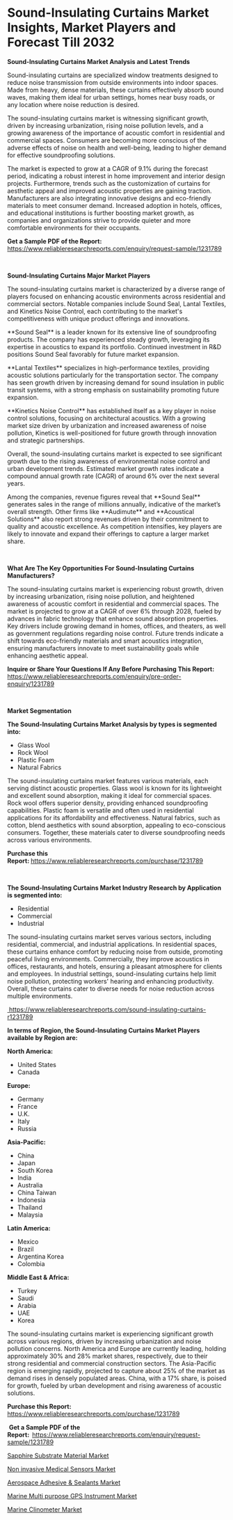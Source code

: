 <p><h1>Sound-Insulating Curtains Market Insights, Market Players and Forecast Till 2032</h1></p><p><strong>Sound-Insulating Curtains Market Analysis and Latest Trends</strong></p>
<p><p>Sound-insulating curtains are specialized window treatments designed to reduce noise transmission from outside environments into indoor spaces. Made from heavy, dense materials, these curtains effectively absorb sound waves, making them ideal for urban settings, homes near busy roads, or any location where noise reduction is desired. </p><p>The sound-insulating curtains market is witnessing significant growth, driven by increasing urbanization, rising noise pollution levels, and a growing awareness of the importance of acoustic comfort in residential and commercial spaces. Consumers are becoming more conscious of the adverse effects of noise on health and well-being, leading to higher demand for effective soundproofing solutions.</p><p>The market is expected to grow at a CAGR of 9.1% during the forecast period, indicating a robust interest in home improvement and interior design projects. Furthermore, trends such as the customization of curtains for aesthetic appeal and improved acoustic properties are gaining traction. Manufacturers are also integrating innovative designs and eco-friendly materials to meet consumer demand. Increased adoption in hotels, offices, and educational institutions is further boosting market growth, as companies and organizations strive to provide quieter and more comfortable environments for their occupants.</p></p>
<p><strong>Get a Sample PDF of the Report:&nbsp;</strong> <a href="https://www.reliableresearchreports.com/enquiry/request-sample/1231789?utm_campaign=16&utm_medium=2&utm_source=Github&utm_content=ia&utm_term=02022025&utm_id=sound-insulating-curtains">https://www.reliableresearchreports.com/enquiry/request-sample/1231789</a></p>
<p>&nbsp;</p>
<p><strong>Sound-Insulating Curtains Major Market Players</strong></p>
<p><p>The sound-insulating curtains market is characterized by a diverse range of players focused on enhancing acoustic environments across residential and commercial sectors. Notable companies include Sound Seal, Lantal Textiles, and Kinetics Noise Control, each contributing to the market's competitiveness with unique product offerings and innovations.</p><p>**Sound Seal** is a leader known for its extensive line of soundproofing products. The company has experienced steady growth, leveraging its expertise in acoustics to expand its portfolio. Continued investment in R&D positions Sound Seal favorably for future market expansion.</p><p>**Lantal Textiles** specializes in high-performance textiles, providing acoustic solutions particularly for the transportation sector. The company has seen growth driven by increasing demand for sound insulation in public transit systems, with a strong emphasis on sustainability promoting future expansion.</p><p>**Kinetics Noise Control** has established itself as a key player in noise control solutions, focusing on architectural acoustics. With a growing market size driven by urbanization and increased awareness of noise pollution, Kinetics is well-positioned for future growth through innovation and strategic partnerships.</p><p>Overall, the sound-insulating curtains market is expected to see significant growth due to the rising awareness of environmental noise control and urban development trends. Estimated market growth rates indicate a compound annual growth rate (CAGR) of around 6% over the next several years.</p><p>Among the companies, revenue figures reveal that **Sound Seal** generates sales in the range of millions annually, indicative of the market’s overall strength. Other firms like **Audimute** and **Acoustical Solutions** also report strong revenues driven by their commitment to quality and acoustic excellence. As competition intensifies, key players are likely to innovate and expand their offerings to capture a larger market share.</p></p>
<p>&nbsp;</p>
<p><strong>What Are The Key Opportunities For Sound-Insulating Curtains Manufacturers?</strong></p>
<p><p>The sound-insulating curtains market is experiencing robust growth, driven by increasing urbanization, rising noise pollution, and heightened awareness of acoustic comfort in residential and commercial spaces. The market is projected to grow at a CAGR of over 6% through 2028, fueled by advances in fabric technology that enhance sound absorption properties. Key drivers include growing demand in homes, offices, and theaters, as well as government regulations regarding noise control. Future trends indicate a shift towards eco-friendly materials and smart acoustics integration, ensuring manufacturers innovate to meet sustainability goals while enhancing aesthetic appeal.</p></p>
<p><strong>Inquire or Share Your Questions If Any Before Purchasing This Report:</strong> <a href="https://www.reliableresearchreports.com/enquiry/pre-order-enquiry/1231789?utm_campaign=16&utm_medium=2&utm_source=Github&utm_content=ia&utm_term=02022025&utm_id=sound-insulating-curtains">https://www.reliableresearchreports.com/enquiry/pre-order-enquiry/1231789</a></p>
<p>&nbsp;</p>
<p><strong>Market Segmentation</strong></p>
<p><strong>The Sound-Insulating Curtains Market Analysis by types is segmented into:</strong></p>
<p><ul><li>Glass Wool</li><li>Rock Wool</li><li>Plastic Foam</li><li>Natural Fabrics</li></ul></p>
<p><p>The sound-insulating curtains market features various materials, each serving distinct acoustic properties. Glass wool is known for its lightweight and excellent sound absorption, making it ideal for commercial spaces. Rock wool offers superior density, providing enhanced soundproofing capabilities. Plastic foam is versatile and often used in residential applications for its affordability and effectiveness. Natural fabrics, such as cotton, blend aesthetics with sound absorption, appealing to eco-conscious consumers. Together, these materials cater to diverse soundproofing needs across various environments.</p></p>
<p><strong>Purchase this Report:&nbsp;</strong><a href="https://www.reliableresearchreports.com/purchase/1231789?utm_campaign=16&utm_medium=2&utm_source=Github&utm_content=ia&utm_term=02022025&utm_id=sound-insulating-curtains">https://www.reliableresearchreports.com/purchase/1231789</a></p>
<p>&nbsp;</p>
<p><strong>The Sound-Insulating Curtains Market Industry Research by Application is segmented into:</strong></p>
<p><ul><li>Residential</li><li>Commercial</li><li>Industrial</li></ul></p>
<p><p>The sound-insulating curtains market serves various sectors, including residential, commercial, and industrial applications. In residential spaces, these curtains enhance comfort by reducing noise from outside, promoting peaceful living environments. Commercially, they improve acoustics in offices, restaurants, and hotels, ensuring a pleasant atmosphere for clients and employees. In industrial settings, sound-insulating curtains help limit noise pollution, protecting workers' hearing and enhancing productivity. Overall, these curtains cater to diverse needs for noise reduction across multiple environments.</p></p>
<p><a href="https://www.reliableresearchreports.com/sound-insulating-curtains-r1231789?utm_campaign=16&utm_medium=2&utm_source=Github&utm_content=ia&utm_term=02022025&utm_id=sound-insulating-curtains">&nbsp;https://www.reliableresearchreports.com/sound-insulating-curtains-r1231789</a></p>
<p><strong>In terms of Region, the Sound-Insulating Curtains Market Players available by Region are:</strong></p>
<p>
    <p> <strong> North America: </strong>
        <ul>
            <li>United States</li>
            <li>Canada</li>
        </ul>
        </p> 
    <p> <strong> Europe: </strong>
        <ul>
            <li>Germany</li>
            <li>France</li>
            <li>U.K.</li>
            <li>Italy</li>
            <li>Russia</li>
        </ul>
        </p> 
    <p> <strong> Asia-Pacific: </strong>
        <ul>
            <li>China</li>
            <li>Japan</li>
            <li>South Korea</li>
            <li>India</li>
            <li>Australia</li>
            <li>China Taiwan</li>
            <li>Indonesia</li>
            <li>Thailand</li>
            <li>Malaysia</li>
        </ul>
        </p> 
    <p> <strong> Latin America: </strong>
        <ul>
            <li>Mexico</li>
            <li>Brazil</li>
            <li>Argentina Korea</li>
            <li>Colombia</li>
        </ul>
        </p> 
    <p> <strong> Middle East & Africa: </strong>
        <ul>
            <li>Turkey</li>
            <li>Saudi</li>
            <li>Arabia</li>
            <li>UAE</li>
            <li>Korea</li>
        </ul>
    </p>
    </p>
<p><p>The sound-insulating curtains market is experiencing significant growth across various regions, driven by increasing urbanization and noise pollution concerns. North America and Europe are currently leading, holding approximately 30% and 28% market shares, respectively, due to their strong residential and commercial construction sectors. The Asia-Pacific region is emerging rapidly, projected to capture about 25% of the market as demand rises in densely populated areas. China, with a 17% share, is poised for growth, fueled by urban development and rising awareness of acoustic solutions.</p></p>
<p><strong>Purchase this Report: </strong><a href="https://www.reliableresearchreports.com/purchase/1231789?utm_campaign=16&utm_medium=2&utm_source=Github&utm_content=ia&utm_term=02022025&utm_id=sound-insulating-curtains">https://www.reliableresearchreports.com/purchase/1231789</a></p>
<p>&nbsp;<strong>Get a Sample PDF of the Report:&nbsp;&nbsp;</strong><a href="https://www.reliableresearchreports.com/enquiry/request-sample/1231789?utm_campaign=16&utm_medium=2&utm_source=Github&utm_content=ia&utm_term=02022025&utm_id=sound-insulating-curtains">https://www.reliableresearchreports.com/enquiry/request-sample/1231789</a></p>
<p><strong></strong></p>
<p><p><a href="https://github.com/mezokathleen834/Market-Research-Report-List-1/blob/main/sapphire-substrate-material-market.md?utm_campaign=16&utm_medium=2&utm_source=Github&utm_content=ia&utm_term=02022025&utm_id=sound-insulating-curtains">Sapphire Substrate Material Market</a></p><p><a href="https://www.linkedin.com/pulse/non-invasive-medical-sensors-market-analysis-report-xj8ze?utm_campaign=16&utm_medium=2&utm_source=Github&utm_content=ia&utm_term=02022025&utm_id=sound-insulating-curtains">Non invasive Medical Sensors Market</a></p><p><a href="https://github.com/bholdsfofie/Market-Research-Report-List-1/blob/main/aerospace-adhesive-sealants-market.md?utm_campaign=16&utm_medium=2&utm_source=Github&utm_content=ia&utm_term=02022025&utm_id=sound-insulating-curtains">Aerospace Adhesive & Sealants Market</a></p><p><a href="https://www.linkedin.com/pulse/marine-multi-purpose-gps-instrument-market-analysis-report-hwmre?utm_campaign=16&utm_medium=2&utm_source=Github&utm_content=ia&utm_term=02022025&utm_id=sound-insulating-curtains">Marine Multi purpose GPS Instrument Market</a></p><p><a href="https://www.linkedin.com/pulse/marine-clinometer-market-analysisbased-predicted-76-cagr-growth-pwlfe?utm_campaign=16&utm_medium=2&utm_source=Github&utm_content=ia&utm_term=02022025&utm_id=sound-insulating-curtains">Marine Clinometer Market</a></p></p>